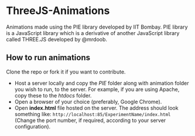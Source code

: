 # ThreeJS-Animations
Animations made using the PIE library developed by IIT Bombay. PIE library is a JavaScript library which is a derivative of another JavaScript library called THREE.JS developed by @mrdoob.

## How to run animations
Clone the repo or fork it if you want to contribute. 

 - Host a server locally and copy the *PIE* folder along with animation folder you wish to run, to the server. For example, if you are using Apache, copy these to the *htdocs* folder.
 - Open a browser of your choice (preferably, Google Chrome).
 - Open **index.html** file hosted on the server. The address should look something like: `http://localhost:85/ExperimentName/index.html`<br>
 (Change the port number, if required, according to your server configuration).
